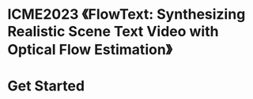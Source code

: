 # ICME2023 《FlowText: Synthesizing Realistic Scene Text Video with Optical Flow Estimation》
 # Get Started
